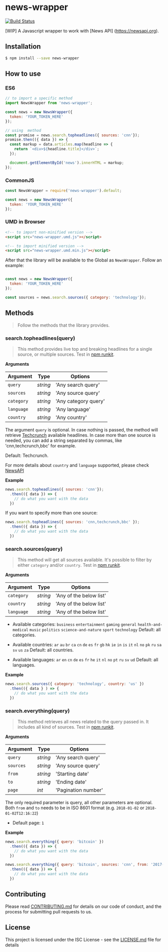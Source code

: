 # news-wrapper

[![Build Status](https://travis-ci.org/eduardo305/news-wrapper.svg?branch=master)](https://travis-ci.org/eduardo305/news-wrapper)

[WIP] A Javascript wrapper to work with [News API]
(https://newsapi.org).

## Installation

```sh
$ npm install --save news-wrapper
```

## How to use

### ES6

```js
// to import a specific method
import NewsWrapper from 'news-wrapper';

const news = new NewsWrapper({
  token: 'YOUR_TOKEN_HERE'
});

// using  method
const promise = news.search.topheadlines({ sources: 'cnn'});
promise.then(({ data }) => {
  const markup = data.articles.map(headline => {
    return `<div>${headline.title}</div>`;
  });

  document.getElementById('news').innerHTML = markup;
});
```

### CommonJS

```js
const NewsWrapper = require('news-wrapper').default;

const news = new NewsWrapper({
  token: 'YOUR_TOKEN_HERE'
});
```

### UMD in Browser

```html
<!-- to import non-minified version -->
<script src="news-wrapper.umd.js"></script>

<!-- to import minified version -->
<script src="news-wrapper.umd.min.js"></script>
```

After that the library will be available to the Global as `NewsWrapper`. Follow an example:

```js

const news = new NewsWrapper({
  token: 'YOUR_TOKEN_HERE'
});

const sources = news.search.sources({ category: 'technology'});
```

## Methods

> Follow the methods that the library provides.

### search.topheadlines(query)

> This method provides live top and breaking headlines for a single source, or multiple sources. Test in [npm runkit](https://npm.runkit.com/news-wrapper).

**Arguments**

| Argument  | Type    | Options             |
|-----------|---------|---------------------|
|`query`    |*string* | 'Any search query'  |
|`sources`  |*string* | 'Any source query'  |
|`category` |*string* | 'Any category query'|
|`language` |*string* | 'Any language'      |
|`country`  |*string* | 'Any country'      |

The argument `query` is optional. In case nothing is passed, the method will retrieve [Techcrunch](https://techcrunch.com/) available headlines. In case more than one source is needed, you can add a string separated by commas, like 'cnn,techcrunch,bbc' for example.

Default: Techcrunch.

For more details about `country` and `language` supported, please check [NewsAPI](https://newsapi.org/docs/endpoints/top-headlines)

**Example**

```js
news.search.topheadlines({ sources: 'cnn'});
  .then(({ data }) => {
    // do what you want with the data
  })
```

If you want to specify more than one source:

```js
news.search.topheadlines({ sources: 'cnn,techcrunch,bbc' });
  .then(({ data }) => {
    // do what you want with the data
  })
```

### search.sources(query)

> This method will get all sources available. It's possible to filter by either `category` and/or `country`. Test in [npm runkit](https://npm.runkit.com/news-wrapper).

**Arguments**

| Argument   | Type    | Options                |
|------------|---------|------------------------|
|`category`  |*string* | 'Any of the below list'|
|`country`   |*string* | 'Any of the below list'|
|`language`  |*string* | 'Any of the below list'|

- Available categories: `business` `entertainment` `gaming` `general` `health-and-medical` `music` `politics` `science-and-nature` `sport` `technology`
Default: all categories.

- Available countries: `ar` `au` `br` `ca` `cn` `de` `es` `fr` `gb` `hk` `ie` `in` `is` `it` `nl` `no` `pk` `ru` `sa` `sv` `us` `za`
Default: all countries.

- Available languages: `ar` `en` `cn` `de` `es` `fr` `he` `it` `nl` `no` `pt` `ru` `sv` `ud`
Default: all languages.

**Example**

```js
news.search.sources({ category: 'technology', country: 'us' })
  .then(({ data } ) => {
    // do what you want with the data
  })
```

### search.everything(query)

> This method retrieves all news related to the query passed in. It includes all kind of sources. Test in [npm runkit](https://npm.runkit.com/news-wrapper).

**Arguments**

| Argument  | Type    | Options             |
|-----------|---------|---------------------|
|`query`    |*string* | 'Any search query'  |
|`sources`  |*string* | 'Any source query'  |
|`from`     |*string* | 'Starting date'     |
|`to`       |*string* | 'Ending date'       |
|`page`     |*int*    | 'Pagination number' |

The only required parameter is query, all other parameters are optional. Both `from` and `to` needs to be in ISO 8601 format 
(e.g. `2018-01-02` or `2018-01-02T12:16:22`)

- Default page: `1`

**Example**

```js
news.search.everything({ query: 'bitcoin' })
  .then(({ data }) => {
    // do what you want with the data
  })
```

```js
news.search.everything({ query: 'bitcoin', sources: 'cnn', from: '2017-12-23', to: '2017-12-28', page: 2 })
  .then(({ data }) => {
    // do what you want with the data
  })
```

## Contributing

Please read [CONTRIBUTING.md](https://gist.github.com/PurpleBooth/b24679402957c63ec426) for details on our code of conduct, and the process for submitting pull requests to us.

## License

This project is licensed under the ISC License - see the [LICENSE.md](LICENSE.md) file for details
